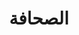 ---
title: الصحافة
seo:
  title: الصحافة
blocks:
  - smallHeading: الصحافة
    bigHeading: البقاء على اتصال بتأثير فينور
    paragraph: >
      تابع آخر الأخبار والإنجازات من الاتحاد الوطني لمصانع الذهب (فينور). من المبادرات المجتمعية إلى القيادة في الصناعة، تسلط تحديثاتنا الصحفية الضوء على التزامنا بتطوير قطاع تعدين الذهب الحرفي وشبه الصناعي في موريتانيا.
    image: ''
    _template: textBoxWithImage
---
